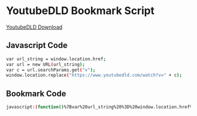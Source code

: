 # YoutubeDLD Bookmark Script

[YoutubeDLD Download](javascript:(function()%7Bvar%20url_string%20%3D%20window.location.href%3Bvar%20url%20%3D%20new%20URL(url_string)%3Bvar%20c%20%3D%20url.searchParams.get(%22v%22)%3Bwindow.location.replace(%22https%3A%2F%2Fwww.youtubedld.com%2Fwatch%3Fv%3D%22%20%2B%20c)%7D)())

## Javascript Code
```sh
var url_string = window.location.href;
var url = new URL(url_string);
var c = url.searchParams.get("v");
window.location.replace("https://www.youtubedld.com/watch?v=" + c);
```
## Bookmark Code
```sh
javascript:(function()%7Bvar%20url_string%20%3D%20window.location.href%3Bvar%20url%20%3D%20new%20URL(url_string)%3Bvar%20c%20%3D%20url.searchParams.get(%22v%22)%3Bwindow.location.replace(%22https%3A%2F%2Fwww.youtubedld.com%2Fwatch%3Fv%3D%22%20%2B%20c)%7D)()
```
